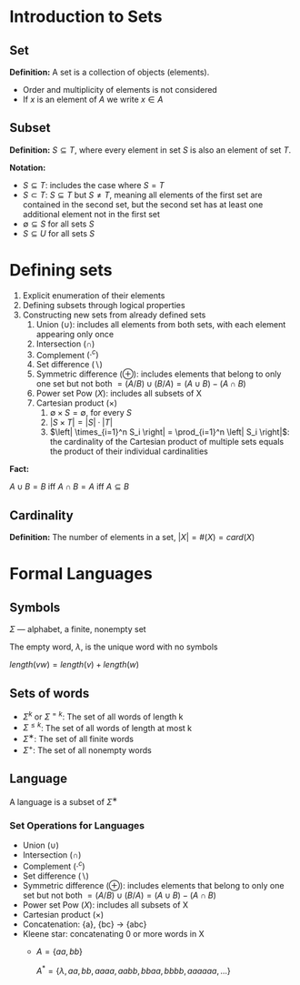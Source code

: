 # Introduction to Sets

## Set

**Definition:** A set is a collection of objects (elements).

- Order and multiplicity of elements is not considered
- If $x$ is an element of $A$ we write $x ∈ A$

## Subset

**Definition:** $S \subseteq T$, where every element in set $S$ is also an element of set $T$.

**Notation:**

- $S ⊆ T$: includes the case where $S = T$
- $S ⊂ T$: $S ⊆ T$ but $S \neq T$, meaning all elements of the first set are contained in the second set, but the second set has at least one additional element not in the first set
- $∅ ⊆ S$ for all sets $S$
- $S ⊆ U$ for all sets $S$

# Defining sets

1. Explicit enumeration of their elements
2. Defining subsets through logical properties
3. Constructing new sets from already defined sets
    1. Union $(∪)$: includes all elements from both sets, with each element appearing only once
    2. Intersection $(∩)$
    3. Complement $(·^c)$
    4. Set difference $(\backslash)$
    5. Symmetric difference $(⊕)$: includes elements that belong to only one set but not both $= (A / B) ∪ (B / A) = (A ∪ B) - (A ∩ B)$
    6. Power set Pow $(X)$: includes all subsets of X
    7. Cartesian product $(×)$
        1. $∅ × S = ∅$, for every $S$
        2. $|S × T| = |S| · |T|$
        3. $\left| \times_{i=1}^n S_i \right| = \prod_{i=1}^n \left| S_i \right|$: the cardinality of the Cartesian product of multiple sets equals the product of their individual cardinalities

**Fact:**

$A ∪ B = B$ iff $A ∩ B = A$ iff $A ⊆ B$ 

## Cardinality

**Definition:** The number of elements in a set, $|X| = \#(X) = card(X)$

# Formal Languages

## Symbols

$Σ$ — alphabet, a finite, nonempty set

The empty word, $λ$, is the unique word with no symbols

$length(vw) = length(v) + length(w)$

## Sets of words

- $Σ^k$ or $Σ^{=k}$: The set of all words of length k
- $Σ^{≤k}$: The set of all words of length at most k
- $Σ^∗$: The set of all finite words
- $Σ^+$: The set of all nonempty words

## Language

A language is a subset of $Σ^∗$

### Set Operations for Languages

- Union $(∪)$
- Intersection $(∩)$
- Complement $(·^c)$
- Set difference $(\backslash)$
- Symmetric difference $(⊕)$: includes elements that belong to only one set but not both $= (A / B) ∪ (B / A) = (A ∪ B) - (A ∩ B)$
- Power set Pow $(X)$: includes all subsets of X
- Cartesian product $(×)$
- Concatenation: {a}, {bc} → {abc}
- Kleene star: concatenating 0 or more words in X
    - $A = \{aa, bb\}$
        
        $A^* = \{λ, aa, bb, aaaa, aabb, bbaa, bbbb, aaaaaa, . . .\}$
